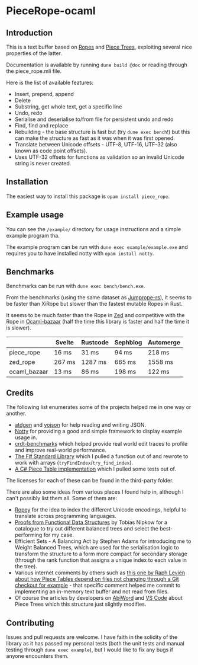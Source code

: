 # PieceRope-ocaml

## Introduction

This is a text buffer based on [Ropes](https://en.wikipedia.org/wiki/Rope_(data_structure)) and [Piece Trees](http://e98cuenc.free.fr/wordprocessor/piecetable.html), exploiting several nice properties of the latter.

Documentation is available by running `dune build @doc` or reading through the piece_rope.mli file.

Here is the list of available features:
- Insert, prepend, append
- Delete
- Substring, get whole text, get a specific line
- Undo, redo
- Serialise and deserialise to/from file for persistent undo and redo
- Find, find and replace
- Rebuilding - the base structure is fast but (try `dune exec bench`!) but this can make the structure as fast as it was when it was first opened.
- Translate between Unicode offsets - UTF-8, UTF-16, UTF-32 (also known as code point offsets).
- Uses UTF-32 offsets for functions as validation so an invalid Unicode string is never created.

## Installation

The easiest way to install this package is `opam install piece_rope`.

## Example usage

You can see the `/example/` directory for usage instructions and a simple example program tha. 

The example program can be run with `dune exec example/example.exe` and requires you to have installed notty with `opam install notty`.

## Benchmarks

Benchmarks can be run with `dune exec bench/bench.exe`.

From the benchmarks (using the same dataset as [Jumprope-rs](https://github.com/josephg/jumprope-rs#benchmarks)), it seems to be faster than XiRope but slower than the fastest mutable Ropes in Rust.

It seems to be much faster than the Rope in [Zed](https://github.com/ocaml-community/zed) and competitive with the Rope in [Ocaml-bazaar](https://github.com/backtracking/ocaml-bazaar) (half the time this library is faster and half the time it is slower).

|              | Svelte | Rustcode | Sephblog | Automerge |
|--------------|--------|----------|----------|-----------|
| piece_rope   | 16 ms  | 31 ms    | 94 ms    | 218 ms    |
| zed_rope     | 267 ms | 1287 ms  | 665 ms   | 1558 ms   |
| ocaml_bazaar | 13 ms  | 86 ms    | 198 ms   | 122 ms    |

## Credits

The following list enumerates some of the projects helped me in one way or another.
- [atdgen](https://github.com/ahrefs/atd) and [yojson](https://github.com/ocaml-community/yojson) for help reading and writing JSON.
- [Notty](https://github.com/pqwy/notty) for providing a good and simple framework to display example usage in.
- [crdt-benchmarks](https://github.com/josephg/crdt-benchmarks) which helped provide real world edit traces to profile and improve real-world performance.
- [The F# Standard Library](https://github.com/dotnet/fsharp) which I pulled a function out of and rewrote to work with arrays (`tryFindIndex`/`try_find_index`).
- [A C# Piece Table implementation](https://github.com/veler/Csharp-Piece-Table-Implementation) which I pulled some tests out of.

The licenses for each of these can be found in the third-party folder.

There are also some ideas from various places I found help in, although I can't possibly list them all. Some of them are:
- [Ropey](https://github.com/cessen/ropey) for the idea to index the different Unicode encodings, helpful to translate across programming languages.
- [Proofs from Functional Data Structures](https://isabelle.in.tum.de/library/HOL/HOL-Data_Structures/document.pdf) by Tobias Nipkow for a catalogue to try out different balanced trees and select the best-performing for my case.
- Efficient Sets - A Balancing Act by Stephen Adams for introducing me to Weight Balanced Trees, which are used for the serialisation logic to transform the structure to a form more compact for secondary storage (through the rank function that assigns a unique index to each value in the tree).
- Various internet comments by others such as [this one by Raph Levien about how Piece Tables depend on files not changing through a Git checkout for example](https://news.ycombinator.com/item?id=15383193) - that specific comment helped me commit to implementing an in-memory text buffer and not read from files.
- Of course the articles by developers on [AbiWord](http://e98cuenc.free.fr/wordprocessor/piecetable.html) and [VS Code](https://code.visualstudio.com/blogs/2018/03/23/text-buffer-reimplementation) about Piece Trees which this structure just slightly modifies.

## Contributing

Issues and pull requests are welcome. I have faith in the solidity of the library as it has passed my personal tests (both the unit tests and manual testing through `dune exec example`), but I would like to fix any bugs if anyone encounters them.
